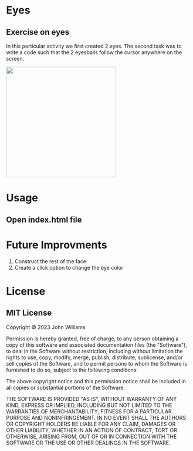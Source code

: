 # Eyes
## Exercise on eyes

<p> In this perticular activity we first created 2 eyes. The second task was to write a code such that the 2 eyesballs follow the cursor anywhere on the screen. </p>
<img src="Eyes.jpg" width='300'/>

# Usage 
## Open index.html file

# Future Improvments
<ol> 
<li> Construct the rest of the face </li>
<li> Create a click option to change the eye color</li>
</ol>

# License
## MIT License
Copyright © 2023 John Williams

Permission is hereby granted, free of charge, to any person obtaining a copy
of this software and associated documentation files (the "Software"), to deal
in the Software without restriction, including without limitation the rights
to use, copy, modify, merge, publish, distribute, sublicense, and/or sell
copies of the Software, and to permit persons to whom the Software is
furnished to do so, subject to the following conditions:

The above copyright notice and this permission notice shall be included in all
copies or substantial portions of the Software.

THE SOFTWARE IS PROVIDED "AS IS", WITHOUT WARRANTY OF ANY KIND, EXPRESS OR
IMPLIED, INCLUDING BUT NOT LIMITED TO THE WARRANTIES OF MERCHANTABILITY,
FITNESS FOR A PARTICULAR PURPOSE AND NONINFRINGEMENT. IN NO EVENT SHALL THE
AUTHORS OR COPYRIGHT HOLDERS BE LIABLE FOR ANY CLAIM, DAMAGES OR OTHER
LIABILITY, WHETHER IN AN ACTION OF CONTRACT, TORT OR OTHERWISE, ARISING FROM,
OUT OF OR IN CONNECTION WITH THE SOFTWARE OR THE USE OR OTHER DEALINGS IN THE
SOFTWARE.
